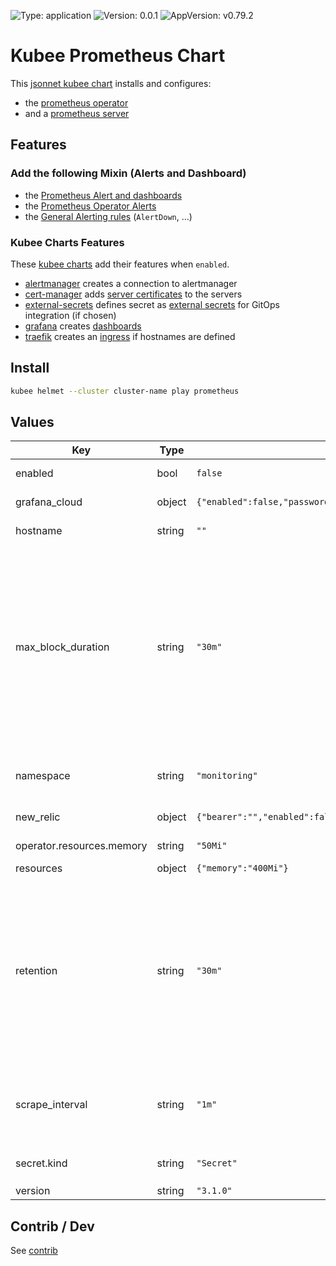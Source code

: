 

[//]: # (README.md generated by gotmpl. DO NOT EDIT.)

![Type: application](https://img.shields.io/badge/Type-application-informational?style=flat-square) ![Version: 0.0.1](https://img.shields.io/badge/Version-0.0.1-informational?style=flat-square) ![AppVersion: v0.79.2](https://img.shields.io/badge/AppVersion-v0.79.2-informational?style=flat-square)

# Kubee Prometheus Chart

This [jsonnet kubee chart](https://github.com/EraldyHq/kubee/blob/main/docs/site/jsonnet-chart.md) installs and configures:
* the [prometheus operator](https://prometheus-operator.dev/)
* and a [prometheus server](https://prometheus.io/)

## Features

### Add the following Mixin (Alerts and Dashboard)

* the [Prometheus Alert and dashboards](https://monitoring.mixins.dev/prometheus/#dashboards)
* the [Prometheus Operator Alerts](https://monitoring.mixins.dev/prometheus-operator/)
* the [General Alerting rules](https://runbooks.prometheus-operator.dev/runbooks/general/) (`AlertDown`, ...)

### Kubee Charts Features

  These [kubee charts](https://github.com/EraldyHq/kubee/blob/main/docs/site/kubee-helmet-chart.md) add their features when `enabled`.

* [alertmanager](https://github.com/EraldyHq/kubee/blob/main/charts/alertmanager/README.md) creates a connection to alertmanager
* [cert-manager](https://github.com/EraldyHq/kubee/blob/main/charts/cert-manager/README.md) adds [server certificates](https://cert-manager.io/docs/usage/certificate/) to the servers
* [external-secrets](https://github.com/EraldyHq/kubee/blob/main/charts/external-secrets/README.md) defines secret as [external secrets](https://external-secrets.io/latest/introduction/getting-started/#create-your-first-externalsecret) for GitOps integration (if chosen)
* [grafana](https://github.com/EraldyHq/kubee/blob/main/charts/grafana/README.md) creates [dashboards](https://grafana.com/grafana/dashboards/)
* [traefik](https://github.com/EraldyHq/kubee/blob/main/charts/traefik/README.md) creates an [ingress](https://kubernetes.io/docs/concepts/services-networking/ingress/) if hostnames are defined

## Install

```bash
kubee helmet --cluster cluster-name play prometheus
```

## Values

| Key | Type | Default | Description |
|-----|------|---------|-------------|
| enabled | bool | `false` | Boolean to indicate that this chart is or will be installed in the cluster |
| grafana_cloud | object | `{"enabled":false,"password":"","relabel_keep_regex":"","username":""}` | Grafana cloud remote write prometheus integration |
| hostname | string | `""` | The public hostname. If not empty, an ingress is added |
| max_block_duration | string | `"30m"` | The duration that Prometheus keeps the data in memory. The default is 2h. If the value is 2h, no arguments is applied. It's the prometheus tsdb server argument --storage.tsdb.max-block-duration=2h) Note that the default value is * 1h for the prometheus query ui * 1h for the grafana explore panel (ie last hour) * 15m for Kubernetes dashboard * 24h for Headlamp We chose 30m to be below the target of 400Mi memory size with kubernetes monitoring installed |
| namespace | string | `"monitoring"` | The installation namespace. used by clients such as the Grafana Chart to create the data source URI |
| new_relic | object | `{"bearer":"","enabled":false,"relabel_keep_regex":""}` | New relic remote write prometheus integration |
| operator.resources.memory | string | `"50Mi"` | Prometheus Operator max memory |
| resources | object | `{"memory":"400Mi"}` | Prometheus Server Memory Limit |
| retention | string | `"30m"` | Retention. How long to retain data (it's the prometheus server argument storage.tsdb.retention.time=24h). Data in memory is 2 hour old, by setting retention to 2h, we don't allow to query data over 2 hours and to load data in memory The default is 24h. Why 30m? Equal to `max_block_duration` so that we are sure that we will not increase memory of the prometheus pod You can see the value in Prometheus Gui under `Status > Runtime and Build Information` |
| scrape_interval | string | `"1m"` | The default scrape interval for target It does influence memory as Prometheus keeps by default 2 hours of scraping in memory (max_block_duration) Default was 30s. |
| secret.kind | string | `"Secret"` | Kind of secret created Values supported are `Secret` or `ExternalSecret` |
| version | string | `"3.1.0"` | The [prometheus version](https://github.com/prometheus/prometheus/releases) |

## Contrib / Dev

See [contrib](contrib/contrib.md)

